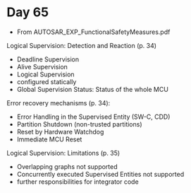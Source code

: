 # Day 65

* From AUTOSAR\_EXP\_FunctionalSafetyMeasures.pdf

Logical Supervision: Detection and Reaction (p. 34)
* Deadline Supervision
* Alive Supervision
* Logical Supervision
* configured statically
* Global Supervision Status: Status of the whole MCU

Error recovery mechanisms (p. 34):
* Error Handling in the Supervised Entity (SW-C, CDD)
* Partition Shutdown (non-trusted partitions)
* Reset by Hardware Watchdog
* Immediate MCU Reset

Logical Supervision: Limitations (p. 35)
* Overlapping graphs not supported
* Concurrently executed Supervised Entities not supported
* further responsibilities for integrator code
